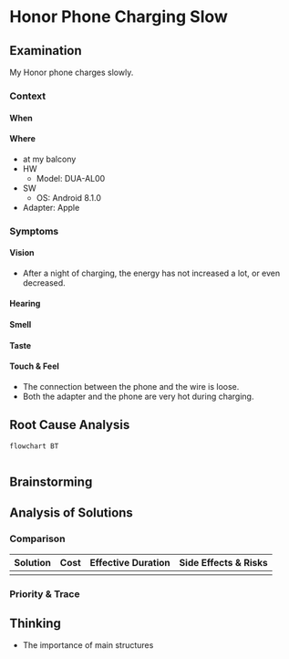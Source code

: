 # Honor Phone Charging Slow

## Examination
[problem overview]: #
[a problem can be the output or input of a process. For output, it can be a bad output. For input, it can be a waste of resources]: #

My Honor phone charges slowly.

### Context

#### When
[Specification: year, season, daytime, during & after some events, duration]: #

#### Where
[Localization]: #
- at my balcony
- HW
	- Model: DUA-AL00
- SW
	- OS: Android 8.1.0
- Adapter: Apple

### Symptoms
[avoid biases]: #
[collect evidence used by hypothesis built in the root cause analysis phrase]: #
[comparison between actuation and expectation]: #
[specification: location, degree]: #

#### Vision

- After a night of charging, the energy has not increased a lot, or even decreased.

#### Hearing

#### Smell

#### Taste

#### Touch & Feel

- The connection between the phone and the wire is loose.
- Both the adapter and the phone are very hot during charging.

## Root Cause Analysis
[backward cause reasoning for general problems]: #
[
process
	- stable
		- expected
		- unexpected
	- human	
]: #
[recursive trouble shooting for engineering problems to an atomic level (build hypothesis, use evidence (examination  + unit tests))]: #

```mermaid
flowchart BT
	
```
## Brainstorming
[removal of touchable physical objects is applicable]: #
[replacement V.S repair. Localize the problem to an atomic level where fixing it components is more expensive than replacing it as a whole]: #
 
## Analysis of Solutions

### Comparison
| Solution | Cost | Effective Duration | Side Effects & Risks |
| --- | --- | --- | --- |
|||||

### Priority & Trace
[try from treatments to prevention based on time bound]: #

## Thinking
[Lessons learned from this experience]: #

- The importance of main structures


<!--stackedit_data:
eyJoaXN0b3J5IjpbMjA0MDE1MjQ4MF19
-->
